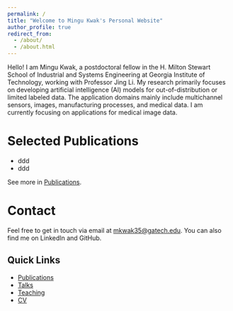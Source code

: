 ```yaml
---
permalink: /
title: "Welcome to Mingu Kwak's Personal Website"
author_profile: true
redirect_from: 
  - /about/
  - /about.html
---
```


Hello! I am Mingu Kwak, a postdoctoral fellow in the H. Milton Stewart School of Industrial and Systems Engineering at Georgia Institute of Technology, working with Professor Jing Li. My research primarily focuses on developing artificial intelligence (AI) models for out-of-distribution or limited labeled data. The application domains mainly include multichannel sensors, images, manufacturing processes, and medical data. I am currently focusing on applications for medical image data.

Selected Publications
======
* ddd
* ddd

See more in [Publications](./publications).

Contact
======
Feel free to get in touch via email at mkwak35@gatech.edu. You can also find me on LinkedIn and GitHub.

Quick Links
------
- [Publications](./publications)
- [Talks](./talks)
- [Teaching](./teaching)
- [CV](./cv)
